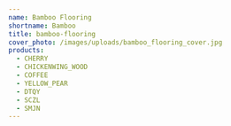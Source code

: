```yaml
---
name: Bamboo Flooring
shortname: Bamboo
title: bamboo-flooring
cover_photo: /images/uploads/bamboo_flooring_cover.jpg
products:
  - CHERRY
  - CHICKENWING_WOOD
  - COFFEE
  - YELLOW_PEAR
  - DTQY
  - SCZL
  - SMJN
---
```

